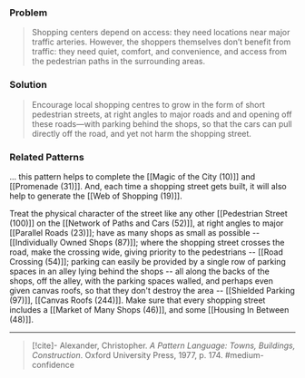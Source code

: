 ### Problem
>Shopping centers depend on access: they need locations near major traffic arteries. However, the shoppers themselves don’t benefit from traffic: they need quiet, comfort, and convenience, and access from the pedestrian paths in the surrounding areas.

### Solution
>Encourage local shopping centres to grow in the form of short pedestrian streets, at right angles to major roads and and opening off these roads—with parking behind the shops, so that the cars can pull directly off the road, and yet not harm the shopping street.

### Related Patterns
... this pattern helps to complete the [[Magic of the City (10)]] and [[Promenade (31)]]. And, each time a shopping street gets built, it will also help to generate the [[Web of Shopping (19)]].

Treat the physical character of the street like any other [[Pedestrian Street (100)]] on the [[Network of Paths and Cars (52)]], at right angles to major [[Parallel Roads (23)]]; have as many shops as small as possible -- [[Individually Owned Shops (87)]]; where the shopping street crosses the road, make the crossing wide, giving priority to the pedestrians -- [[Road Crossing (54)]]; parking can easily be provided by a single row of parking spaces in an alley lying behind the shops -- all along the backs of the shops, off the alley, with the parking spaces walled, and perhaps even given canvas roofs, so that they don't destroy the area -- [[Shielded Parking (97)]], [[Canvas Roofs (244)]]. Make sure that every shopping street includes a [[Market of Many Shops (46)]], and some [[Housing In Between (48)]].

---
> [!cite]- Alexander, Christopher. _A Pattern Language: Towns, Buildings, Construction_. Oxford University Press, 1977, p. 174.
> #medium-confidence 